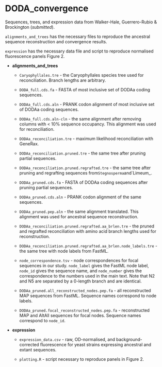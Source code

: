 # DODA_convergence

Sequences, trees, and expression data from Walker-Hale, Guerrero-Rubio & Brockington (_submitted_).

`alignments_and_trees` has the necessary files to reproduce the ancestral sequence reconstruction and convergence results.

`expression` has the necessary data file and script to reproduce normalised fluorescence panels Figure 2.

- **alignments_and_trees**

  - `Caryophyllales.tre` - the Caryophyllales species tree used for reconciliation. Branch lengths are arbitrary.

  - `DODA_full.cds.fa` - FASTA of most inclusive set of DODAa coding sequences.

  - `DODAa_full.cds.aln` - PRANK codon alignment of most inclusive set of DODAa coding sequences.

  - `DODAa_full.cds.aln-cln` - the same alignment after removing columns with < 10% sequence occupancy. This alignment was used for reconciliation.

  - `DODAa_reconciliation.tre` - maximum likelihood reconciliation with GeneRax.

  - `DODAa_reconciliation.pruned.tre` - the same tree after pruning partial sequences.

  - `DODAa_reconciliation.pruned.regrafted.tre` - the same tree after pruning and regrafting sequences from`Stegnosperma`and`Limeum_.

  - `DODAa_pruned.cds.fa` - FASTA of DODAa coding sequences after pruning partial sequences.

  - `DODAa_pruned.cds.aln` - PRANK codon alignment of the same sequences.

  - `DODAa_pruned.pep.aln` - the same alignment translated. This alignment was used for ancestral sequence reconstruction.
  
  - `DODAa_reconciliation.pruned.regrafted.aa_brlen.tre` - the pruned and regrafted reconciliation with amino acid branch lengths used for reconstruction.

  - `DODAa_reconciliation.pruned.regrafted.aa_brlen.node_labels.tre` - the same tree with node labels from FastML.
  
  - `node_correspondence.tsv` - node correspondences for focal sequences in our study. `node_label` gives the FastML node label, `node_id` gives the sequence name, and `node_number` gives the correspondence to the numbers used in the main text. Note that N2 and N5 are separated by a 0-length branch and are identical.

  - `DODAa_pruned.all_reconstructed_nodes.pep.fa` - all reconstructed MAP sequences from FastML. Sequence names correspond to node labels.

  - `DODAa_pruned.focal_reconstructed_nodes.pep.fa` - reconstructed MAP and AltAll sequences for focal nodes. Sequence names correspond to `node_id`.

- **expression**

  - `expression_data.csv` - raw, OD-normalised, and background-corrected fluorescence for yeast strains expressing ancestral and extant sequences.

  - `plotting.R` - script necessary to reproduce panels in Figure 2.
